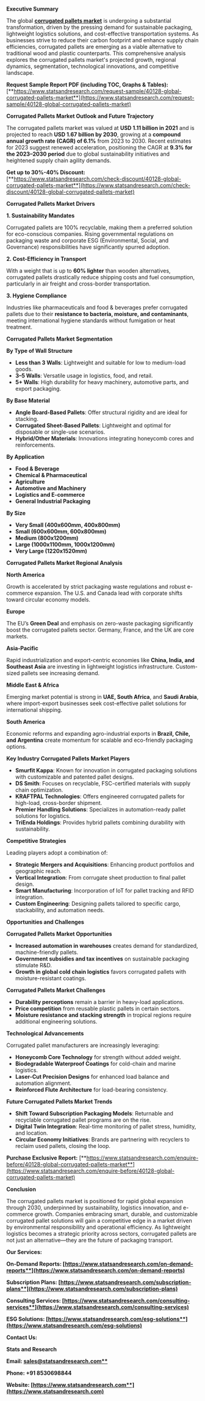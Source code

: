 ﻿**Executive Summary**

The global [**corrugated pallets market**](https://www.statsandresearch.com/report/40128-global-corrugated-pallets-market) is undergoing a substantial transformation, driven by the pressing demand for sustainable packaging, lightweight logistics solutions, and cost-effective transportation systems. As businesses strive to reduce their carbon footprint and enhance supply chain efficiencies, corrugated pallets are emerging as a viable alternative to traditional wood and plastic counterparts. This comprehensive analysis explores the corrugated pallets market's projected growth, regional dynamics, segmentation, technological innovations, and competitive landscape.

**Request Sample Report PDF (including TOC, Graphs & Tables):** [**https://www.statsandresearch.com/request-sample/40128-global-corrugated-pallets-market**](https://www.statsandresearch.com/request-sample/40128-global-corrugated-pallets-market)

**Corrugated Pallets Market Outlook and Future Trajectory**

The corrugated pallets market was valued at **USD 1.11 billion in 2021** and is projected to reach **USD 1.67 billion by 2030**, growing at a **compound annual growth rate (CAGR) of 6.1%** from 2023 to 2030. Recent estimates for 2023 suggest renewed acceleration, positioning the CAGR at **9.3% for the 2023–2030 period** due to global sustainability initiatives and heightened supply chain agility demands.

**Get up to 30%-40% Discount:** [**https://www.statsandresearch.com/check-discount/40128-global-corrugated-pallets-market**](https://www.statsandresearch.com/check-discount/40128-global-corrugated-pallets-market)

**Corrugated Pallets Market Drivers**

**1. Sustainability Mandates**

Corrugated pallets are 100% recyclable, making them a preferred solution for eco-conscious companies. Rising governmental regulations on packaging waste and corporate ESG (Environmental, Social, and Governance) responsibilities have significantly spurred adoption.

**2. Cost-Efficiency in Transport**

With a weight that is up to **60% lighter** than wooden alternatives, corrugated pallets drastically reduce shipping costs and fuel consumption, particularly in air freight and cross-border transportation.

**3. Hygiene Compliance**

Industries like pharmaceuticals and food & beverages prefer corrugated pallets due to their **resistance to bacteria, moisture, and contaminants**, meeting international hygiene standards without fumigation or heat treatment.

**Corrugated Pallets Market Segmentation**

**By Type of Wall Structure**

- **Less than 3 Walls**: Lightweight and suitable for low to medium-load goods.
- **3–5 Walls**: Versatile usage in logistics, food, and retail.
- **5+ Walls**: High durability for heavy machinery, automotive parts, and export packaging.

**By Base Material**

- **Angle Board-Based Pallets**: Offer structural rigidity and are ideal for stacking.
- **Corrugated Sheet-Based Pallets**: Lightweight and optimal for disposable or single-use scenarios.
- **Hybrid/Other Materials**: Innovations integrating honeycomb cores and reinforcements.

**By Application**

- **Food & Beverage**
- **Chemical & Pharmaceutical**
- **Agriculture**
- **Automotive and Machinery**
- **Logistics and E-commerce**
- **General Industrial Packaging**

**By Size**

- **Very Small (400x600mm, 400x800mm)**
- **Small (600x600mm, 600x800mm)**
- **Medium (800x1200mm)**
- **Large (1000x1100mm, 1000x1200mm)**
- **Very Large (1220x1520mm)**

**Corrugated Pallets Market Regional Analysis**

**North America**

Growth is accelerated by strict packaging waste regulations and robust e-commerce expansion. The U.S. and Canada lead with corporate shifts toward circular economy models.

**Europe**

The EU’s **Green Deal** and emphasis on zero-waste packaging significantly boost the corrugated pallets sector. Germany, France, and the UK are core markets.

**Asia-Pacific**

Rapid industrialization and export-centric economies like **China, India, and Southeast Asia** are investing in lightweight logistics infrastructure. Custom-sized pallets see increasing demand.

**Middle East & Africa**

Emerging market potential is strong in **UAE, South Africa**, and **Saudi Arabia**, where import-export businesses seek cost-effective pallet solutions for international shipping.

**South America**

Economic reforms and expanding agro-industrial exports in **Brazil, Chile, and Argentina** create momentum for scalable and eco-friendly packaging options.

**Key Industry Corrugated Pallets Market Players**

- **Smurfit Kappa**: Known for innovation in corrugated packaging solutions with customizable and patented pallet designs.
- **DS Smith**: Focuses on recyclable, FSC-certified materials with supply chain optimization.
- **KRAFTPAL Technologies**: Offers engineered corrugated pallets for high-load, cross-border shipment.
- **Premier Handling Solutions**: Specializes in automation-ready pallet solutions for logistics.
- **TriEnda Holdings**: Provides hybrid pallets combining durability with sustainability.

**Competitive Strategies**

Leading players adopt a combination of:

- **Strategic Mergers and Acquisitions**: Enhancing product portfolios and geographic reach.
- **Vertical Integration**: From corrugate sheet production to final pallet design.
- **Smart Manufacturing**: Incorporation of IoT for pallet tracking and RFID integration.
- **Custom Engineering**: Designing pallets tailored to specific cargo, stackability, and automation needs.

**Opportunities and Challenges**

**Corrugated Pallets Market Opportunities**

- **Increased automation in warehouses** creates demand for standardized, machine-friendly pallets.
- **Government subsidies and tax incentives** on sustainable packaging stimulate R&D.
- **Growth in global cold chain logistics** favors corrugated pallets with moisture-resistant coatings.

**Corrugated Pallets Market Challenges**

- **Durability perceptions** remain a barrier in heavy-load applications.
- **Price competition** from reusable plastic pallets in certain sectors.
- **Moisture resistance and stacking strength** in tropical regions require additional engineering solutions.

**Technological Advancements**

Corrugated pallet manufacturers are increasingly leveraging:

- **Honeycomb Core Technology** for strength without added weight.
- **Biodegradable Waterproof Coatings** for cold-chain and marine logistics.
- **Laser-Cut Precision Designs** for enhanced load balance and automation alignment.
- **Reinforced Flute Architecture** for load-bearing consistency.

**Future Corrugated Pallets Market Trends**

- **Shift Toward Subscription Packaging Models**: Returnable and recyclable corrugated pallet programs are on the rise.
- **Digital Twin Integration**: Real-time monitoring of pallet stress, humidity, and location.
- **Circular Economy Initiatives**: Brands are partnering with recyclers to reclaim used pallets, closing the loop.

**Purchase Exclusive Report:** [**https://www.statsandresearch.com/enquire-before/40128-global-corrugated-pallets-market**](https://www.statsandresearch.com/enquire-before/40128-global-corrugated-pallets-market)

**Conclusion**

The corrugated pallets market is positioned for rapid global expansion through 2030, underpinned by sustainability, logistics innovation, and e-commerce growth. Companies embracing smart, durable, and customizable corrugated pallet solutions will gain a competitive edge in a market driven by environmental responsibility and operational efficiency. As lightweight logistics becomes a strategic priority across sectors, corrugated pallets are not just an alternative—they are the future of packaging transport.

**Our Services:**

**On-Demand Reports: [https://www.statsandresearch.com/on-demand-reports**](https://www.statsandresearch.com/on-demand-reports)**

**Subscription Plans: [https://www.statsandresearch.com/subscription-plans**](https://www.statsandresearch.com/subscription-plans)**

**Consulting Services: [https://www.statsandresearch.com/consulting-services**](https://www.statsandresearch.com/consulting-services)**

**ESG Solutions: [https://www.statsandresearch.com/esg-solutions**](https://www.statsandresearch.com/esg-solutions)**

**Contact Us:**

**Stats and Research**

**Email: [sales@statsandresearch.com**](mailto:sales@statsandresearch.com)**

**Phone: +91 8530698844**

**Website: [https://www.statsandresearch.com**](https://www.statsandresearch.com)**
